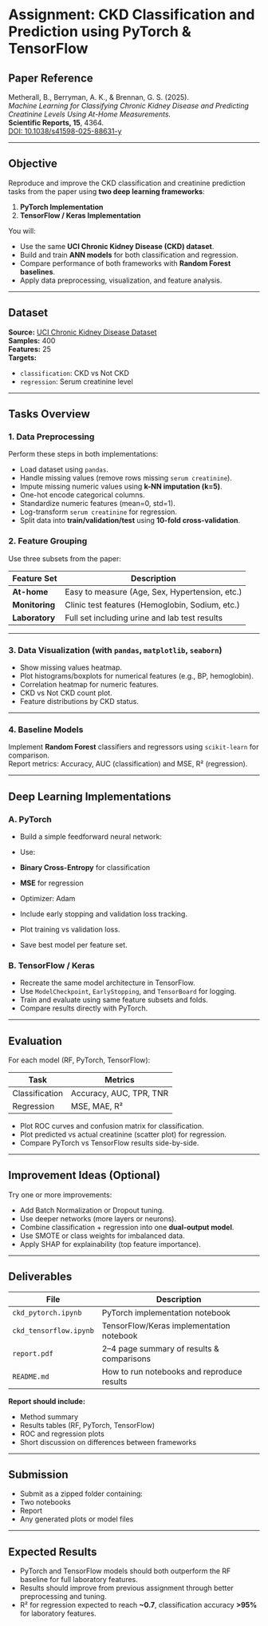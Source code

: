 # Assignment: CKD Classification and Prediction using PyTorch & TensorFlow

## Paper Reference
Metherall, B., Berryman, A. K., & Brennan, G. S. (2025).  
*Machine Learning for Classifying Chronic Kidney Disease and Predicting Creatinine Levels Using At-Home Measurements.*  
**Scientific Reports, 15**, 4364.  
[DOI: 10.1038/s41598-025-88631-y](https://doi.org/10.1038/s41598-025-88631-y)

---

## Objective
Reproduce and improve the CKD classification and creatinine prediction tasks from the paper using **two deep learning frameworks**:

1. **PyTorch Implementation**
2. **TensorFlow / Keras Implementation**

You will:
- Use the same **UCI Chronic Kidney Disease (CKD) dataset**.  
- Build and train **ANN models** for both classification and regression.  
- Compare performance of both frameworks with **Random Forest baselines**.  
- Apply data preprocessing, visualization, and feature analysis.

---

## Dataset
**Source:** [UCI Chronic Kidney Disease Dataset](https://archive.ics.uci.edu/ml/datasets/chronic_kidney_disease)  
**Samples:** 400  
**Features:** 25  
**Targets:**  
- `classification`: CKD vs Not CKD  
- `regression`: Serum creatinine level

---

## Tasks Overview

### 1. Data Preprocessing
Perform these steps in both implementations:
- Load dataset using `pandas`.
- Handle missing values (remove rows missing `serum creatinine`).
- Impute missing numeric values using **k-NN imputation (k=5)**.
- One-hot encode categorical columns.
- Standardize numeric features (mean=0, std=1).
- Log-transform `serum creatinine` for regression.
- Split data into **train/validation/test** using **10-fold cross-validation**.

### 2. Feature Grouping
Use three subsets from the paper:

| Feature Set | Description |
|--------------|--------------|
| **At-home** | Easy to measure (Age, Sex, Hypertension, etc.) |
| **Monitoring** | Clinic test features (Hemoglobin, Sodium, etc.) |
| **Laboratory** | Full set including urine and lab test results |

---

### 3. Data Visualization (with `pandas`, `matplotlib`, `seaborn`)
- Show missing values heatmap.  
- Plot histograms/boxplots for numerical features (e.g., BP, hemoglobin).  
- Correlation heatmap for numeric features.  
- CKD vs Not CKD count plot.  
- Feature distributions by CKD status.

---

### 4. Baseline Models
Implement **Random Forest** classifiers and regressors using `scikit-learn` for comparison.  
Report metrics: Accuracy, AUC (classification) and MSE, R² (regression).

---

## Deep Learning Implementations

### A. PyTorch
- Build a simple feedforward neural network:


- Use:
- **Binary Cross-Entropy** for classification  
- **MSE** for regression  
- Optimizer: Adam  
- Include early stopping and validation loss tracking.  
- Plot training vs validation loss.  
- Save best model per feature set.

### B. TensorFlow / Keras
- Recreate the same model architecture in TensorFlow.
- Use `ModelCheckpoint`, `EarlyStopping`, and `TensorBoard` for logging.
- Train and evaluate using same feature subsets and folds.
- Compare results directly with PyTorch.

---

## Evaluation
For each model (RF, PyTorch, TensorFlow):

| Task | Metrics |
|------|----------|
| Classification | Accuracy, AUC, TPR, TNR |
| Regression | MSE, MAE, R² |

- Plot ROC curves and confusion matrix for classification.
- Plot predicted vs actual creatinine (scatter plot) for regression.
- Compare PyTorch vs TensorFlow results side-by-side.

---

## Improvement Ideas (Optional)
Try one or more improvements:
- Add Batch Normalization or Dropout tuning.
- Use deeper networks (more layers or neurons).
- Combine classification + regression into one **dual-output model**.
- Use SMOTE or class weights for imbalanced data.
- Apply SHAP for explainability (top feature importance).

---

## Deliverables

| File | Description |
|------|--------------|
| `ckd_pytorch.ipynb` | PyTorch implementation notebook |
| `ckd_tensorflow.ipynb` | TensorFlow/Keras implementation notebook |
| `report.pdf` | 2–4 page summary of results & comparisons |
| `README.md` | How to run notebooks and reproduce results |

**Report should include:**
- Method summary  
- Results tables (RF, PyTorch, TensorFlow)  
- ROC and regression plots  
- Short discussion on differences between frameworks  

---


## Submission
 
- Submit as a zipped folder containing:
- Two notebooks  
- Report  
- Any generated plots or model files

---

## Expected Results
- PyTorch and TensorFlow models should both outperform the RF baseline for full laboratory features.  
- Results should improve from previous assignment through better preprocessing and tuning.  
- R² for regression expected to reach **~0.7**, classification accuracy **>95%** for laboratory features.
